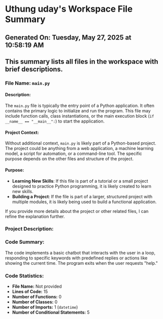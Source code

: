 # Uthung uday's Workspace File Summary
## Generated On: Tuesday, May 27, 2025 at 10:58:19 AM
This summary lists all files in the workspace with brief descriptions.
---
### File Name: `main.py`

#### Description:
The `main.py` file is typically the entry point of a Python application. It often contains the primary logic to initialize and run the program. This file may include function calls, class instantiations, or the main execution block (`if __name__ == "__main__":`) to start the application.

#### Project Context:
Without additional context, `main.py` is likely part of a Python-based project. The project could be anything from a web application, a machine learning model, a script for automation, or a command-line tool. The specific purpose depends on the other files and structure of the project.

#### Purpose:
- **Learning New Skills**: If this file is part of a tutorial or a small project designed to practice Python programming, it is likely created to learn new skills.
- **Building a Project**: If the file is part of a larger, structured project with multiple modules, it is likely being used to build a functional application.

If you provide more details about the project or other related files, I can refine the explanation further. 
### Project Description:
 ### Code Summary:
The code implements a basic chatbot that interacts with the user in a loop, responding to specific keywords with predefined replies or actions like showing the current time. The program exits when the user requests "help."

### Code Statistics:
- **File Name:** Not provided
- **Lines of Code:** 15
- **Number of Functions:** 0
- **Number of Classes:** 0
- **Number of Imports:** 1 (`datetime`)
- **Number of Conditional Statements:** 5
